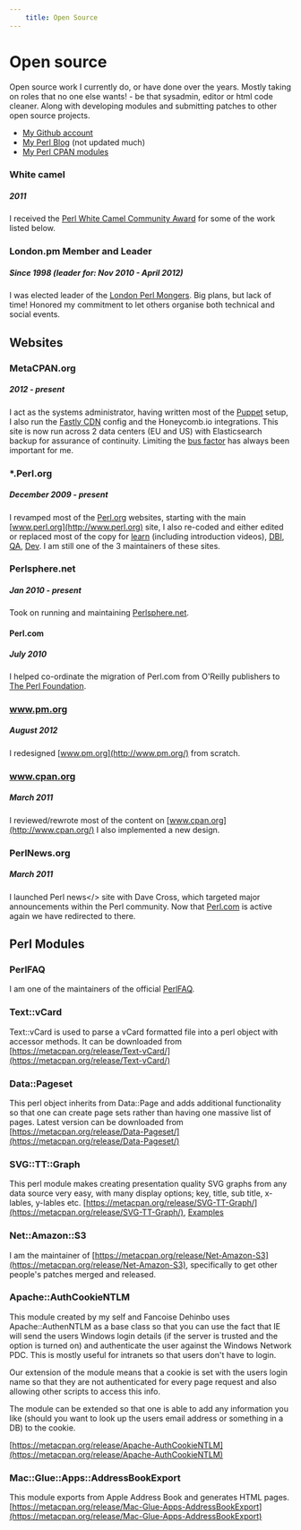 ```yaml
---
	title: Open Source
---
```


# Open source
	
Open source work I currently do, or have done over the years. Mostly taking
on roles that no one else wants! - be that sysadmin, editor or html code cleaner. Along with developing modules and submitting patches to other open
source projects.
 
- [My Github account](http://github.com/ranguard/)
- [My Perl Blog](http://blogs.perl.org/users/leo_lapworth/) (not updated much)
- [My Perl CPAN modules](http://search.cpan.org/~llap/)

### White camel
##### 2011

I received the [Perl White Camel Community Award](https://www.perl.org/advocacy/white_camel/2011.html) for some of the work listed below.

### London.pm Member and Leader
##### Since 1998 (leader for: Nov 2010 - April 2012)

I was elected leader of the [London Perl Mongers](http://london.pm.org). Big plans, but lack of time! Honored my commitment to let others organise both technical and social events.

## Websites 

### MetaCPAN.org <Badge text="active" type="tip"/>
##### 2012 - present

I act as the systems administrator, having written most of the [Puppet](https://github.com/metacpan/metacpan-puppet) setup, I also run the [Fastly CDN](https://www.fastly.com) config and the Honeycomb.io integrations. This site
is now run across 2 data centers (EU and US) with Elasticsearch backup
for assurance of continuity. Limiting the [bus factor](https://en.wikipedia.org/wiki/Bus_factor) has always been important for me. 

### *.Perl.org <Badge text="active" type="tip"/>
##### December 2009 - present
    
I revamped most of the [Perl.org](http://www.perl.org) websites, starting with the main [www.perl.org](http://www.perl.org) site, I also re-coded and either edited or replaced most of the copy for
[learn](http://learn.perl.org) (including introduction videos), [DBI](http://dbi.perl.org), [QA](http://qa.perl.org), [Dev](http://dev.perl.org).
I am still one of the 3 maintainers of these sites.

### Perlsphere.net <Badge text="active" type="tip"/>
##### Jan 2010 - present
    
Took on running and maintaining [Perlsphere.net](http://perlsphere.net/).

#### Perl.com <Badge text="completed" type="warn"/>
##### July 2010

I helped co-ordinate the migration of Perl.com from O'Reilly publishers to [The Perl Foundation](http://www.perlfoundation.org/).

### www.pm.org <Badge text="completed" type="warn"/>
##### August 2012

I redesigned  [www.pm.org](http://www.pm.org/) from scratch.

### www.cpan.org <Badge text="completed" type="warn"/>
##### March 2011
    
I reviewed/rewrote most of the content on [www.cpan.org](http://www.cpan.org/) I also implemented a new design.

### PerlNews.org <Badge text="deactivated" type="warn"/>
##### March 2011

I launched Perl news</> site with Dave Cross, which targeted
major announcements within the Perl community. Now that [Perl.com](https://www.perl.com/) is active again we have redirected to there.

## Perl Modules

### PerlFAQ

I am one of the maintainers of the official [PerlFAQ](https://metacpan.org/release/perlfaq).

### Text::vCard
	
Text::vCard is used to parse a vCard formatted file into a perl object with accessor methods. It can be downloaded from [https://metacpan.org/release/Text-vCard/](https://metacpan.org/release/Text-vCard/)

### Data::Pageset
	
This perl object inherits from Data::Page and adds additional functionality so that one can create page sets rather than having one massive list of pages. Latest version can be downloaded from [https://metacpan.org/release/Data-Pageset/](https://metacpan.org/release/Data-Pageset/)
	
### SVG::TT::Graph
	
This perl module makes creating presentation quality SVG graphs
from any data source very easy, with many display options;
key, title, sub title, x-lables, y-lables etc. 
[https://metacpan.org/release/SVG-TT-Graph/](https://metacpan.org/release/SVG-TT-Graph/), [Examples](/projects/SVG-TT-Graph/)

### Net::Amazon::S3

I am the maintainer of [https://metacpan.org/release/Net-Amazon-S3](https://metacpan.org/release/Net-Amazon-S3), specifically to get other people's patches merged and released.

### Apache::AuthCookieNTLM
	
This module created by my self and Fancoise Dehinbo uses Apache::AuthenNTLM as a base class so that you can use the fact that IE will send the users Windows login details (if the server is trusted and the option is turned on) and authenticate the user against the Windows Network PDC. This is mostly useful for intranets so that users don't have to login.

Our extension of the module means that a cookie is set with the users login name so that they are not authenticated for every page request and also allowing other scripts to access this info.

The module can be extended so that one is able to add any information you like (should you want to look up the users email address or something in a DB)
to the cookie.

[https://metacpan.org/release/Apache-AuthCookieNTLM](https://metacpan.org/release/Apache-AuthCookieNTLM)


### Mac::Glue::Apps::AddressBookExport
	
This module exports from Apple Address Book and generates HTML
pages. [https://metacpan.org/release/Mac-Glue-Apps-AddressBookExport](https://metacpan.org/release/Mac-Glue-Apps-AddressBookExport)


